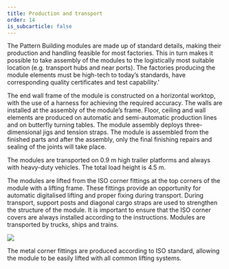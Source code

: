```yaml
---
title: Production and transport
order: 14
is_subcarticle: false
---
```

The Pattern Building modules are made up of standard details, making their production and handling feasible for most factories. This in turn makes it possible to take assembly of the modules to the logistically most suitable location (e.g. transport hubs and near ports). The factories producing the module elements must be high-tech to today’s standards, have corresponding quality certificates and test capability.'

The end wall frame of the module is constructed on a horizontal worktop, with the use of a harness for achieving the required accuracy. The walls are installed at the assembly of the module’s frame. Floor, ceiling and wall elements are produced on automatic and semi-automatic production lines and on butterfly turning tables. The module assembly deploys three-dimensional jigs and tension straps. The module is assembled from the finished parts and after the assembly, only the final finishing repairs and sealing of the joints will take place.

The modules are transported on 0.9 m high trailer platforms and always with heavy-duty vehicles. The total load height is 4.5 m.

The modules are lifted from the ISO corner fittings at the top corners of the module with a lifting frame. These fittings provide an opportunity for automatic digitalised lifting and proper fixing during transport. During transport, support posts and diagonal cargo straps are used to strengthen the structure of the module. It is important to ensure that the ISO corner covers are always installed according to the instructions. Modules are transported by trucks, ships and trains.

![](https://res.cloudinary.com/patternbuildings/image/upload/v1595409404/docs/PatternBuildings_ISOcorners_ninc5o.jpg)

The metal corner fittings are produced according to ISO standard, allowing the module to be easily lifted with all common lifting systems.